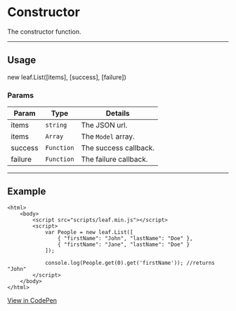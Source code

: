 # Constructor

The constructor function.

----------------------------------------------------------------------

## Usage

new leaf.List([items], [success], [failure])

### Params

| Param           | Type          | Details                          |
| --------------- | ------------- | -------------------------------- |
| items           | `string`      | The JSON url.                    |
| items           | `Array`       | The `Model` array.               |
| success         | `Function`    | The success callback.            |
| failure         | `Function`    | The failure callback.            |

----------------------------------------------------------------------

## Example

	<html>
		<body>
			<script src="scripts/leaf.min.js"></script>
			<script>
				var People = new leaf.List([
					{ "firstName": "John", "lastName": "Doe" },
					{ "firstName": "Jane", "lastName": "Doe" }
				]);

				console.log(People.get(0).get('firstName')); //returns "John"
			</script>
		</body>
	</html>

[View in CodePen](https://codepen.io/leaf-git/pen/LRQkBa)
